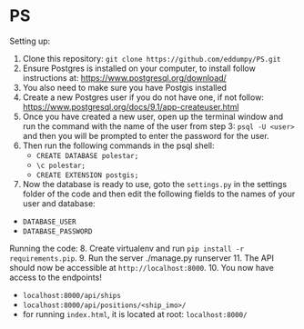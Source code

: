 # PS

Setting up:
1. Clone this repository: ``git clone https://github.com/eddumpy/PS.git``
2. Ensure Postgres is installed on your computer, to install follow instructions at: https://www.postgresql.org/download/
3. You also need to make sure you have Postgis installed
4. Create a new Postgres user if you do not have one, if not follow: https://www.postgresql.org/docs/9.1/app-createuser.html
5. Once you have created a new user, open up the terminal window and run the command with the name of the user from step 3: ``psql -U <user>`` and then you will be prompted to enter the password for the user.
6. Then run the following commands in the psql shell:
    - ``CREATE DATABASE polestar;``
    - ``\c polestar;``
    - ``CREATE EXTENSION postgis;``
7. Now the database is ready to use, goto the `settings.py` in the settings folder of the code and then edit the following fields to the names of your user and database:
 - `DATABASE_USER`
 - `DATABASE_PASSWORD`
 
Running the code:
8. Create virtualenv and run `pip install -r requirements.pip`.
9. Run the server ./manage.py runserver
11. The API should now be accessible at `http://localhost:8000`.
10. You now have access to the endpoints!

- `localhost:8000/api/ships`
- `localhost:8000/api/positions/<ship_imo>/`
- for running `index.html`, it is located at root:
`localhost:8000/`
